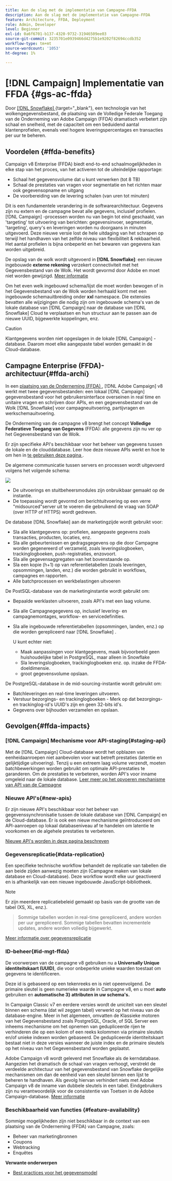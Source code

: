 ```yaml
---
title: Aan de slag met de implementatie van Campagne-FFDA
description: Aan de slag met de implementatie van Campagne-FFDA
feature: Architecture, FFDA, Deployment
role: Admin, Developer
level: Beginner
exl-id: 0a6f6701-b137-4320-9732-31946509ee03
source-git-commit: 3235701e0939466d4275b1e9202f82694ccdb352
workflow-type: tm+mt
source-wordcount: '1053'
ht-degree: 1%

---
```


# [!DNL Campaign] Implementatie van FFDA {#gs-ac-ffda}

Door [[!DNL Snowflake] ](https://www.snowflake.com/){target="_blank"}, een technologie van het wolkengegevensbestand, de plaatsing van de Volledige Federale Toegang van de Onderneming van Adobe Campaign (FFDA) dramatisch verbetert zijn schaal en snelheid, met de capaciteit om een beduidend aantal klantenprofielen, evenals veel hogere leveringspercentages en transacties per uur te beheren.

## Voordelen {#ffda-benefits}

Campaign v8 Enterprise (FFDA) biedt end-to-end schaalmogelijkheden in elke stap van het proces, van het activeren tot de uiteindelijke rapportage:

* Schaal het gegevensvolume dat u kunt verwerken (tot 8 TB)
* Schaal de prestaties van vragen voor segmentatie en het richten maar ook gegevensopname en uitgang
* De voorbereiding van de levering schalen (van uren tot minuten)

Dit is een fundamentele verandering in de softwarearchitectuur. Gegevens zijn nu extern en de campagne bevat alle gegevens, inclusief profielen. [!DNL Campaign] -processen worden nu van begin tot eind geschaald, van &#39;targeting&#39; tot uitvoering van berichten: gegevensinvoer, segmentatie, &#39;targeting&#39;, query&#39;s en leveringen worden nu doorgaans in minuten uitgevoerd. Deze nieuwe versie lost de hele uitdaging van het schrapen op terwijl het handhaven van het zelfde niveau van flexibiliteit &amp; rekbaarheid. Het aantal profielen is bijna onbeperkt en het bewaren van gegevens kan worden uitgebreid.

De opslag van de wolk wordt uitgevoerd in **[!DNL Snowflake]**: een nieuwe ingebouwde **externe rekening** verzekert connectiviteit met het Gegevensbestand van de Wolk. Het wordt gevormd door Adobe en moet niet worden gewijzigd. [Meer informatie](../config/external-accounts.md)

Om het even welk ingebouwd schema/lijst die moet worden bewogen of in het Gegevensbestand van de Wolk worden herhaald komt met een ingebouwde schemauitbreiding onder **xxl** namespace. Die extensies bevatten alle wijzigingen die nodig zijn om ingebouwde schema&#39;s van de lokale database van [!DNL Campaign] naar de database van [!DNL Snowflake] Cloud te verplaatsen en hun structuur aan te passen aan de nieuwe UUID, bijgewerkte koppelingen, enz.

>[!CAUTION]
>
> Klantgegevens worden niet opgeslagen in de lokale [!DNL Campaign] -database. Daarom moet elke aangepaste tabel worden gemaakt in de Cloud-database.
>

## Campagne Enterprise (FFDA)-architectuur{#ffda-archi}

In een [ plaatsing van de Onderneming (FFDA) ](../architecture/enterprise-deployment.md), [!DNL Adobe Campaign] v8 werkt met twee gegevensbestanden: een lokaal [!DNL Campaign] gegevensbestand voor het gebruikersinterface overseinen in real time en unitaire vragen en schrijven door APIs, en een gegevensbestand van de Wolk [!DNL Snowflake] voor campagneuitvoering, partijvragen en werkschemauitvoering.

De Onderneming van de campagne v8 brengt het concept **Volledige Federatieve Toegang van Gegevens** (FFDA): alle gegevens zijn nu ver op het Gegevensbestand van de Wolk.

Er zijn specifieke API&#39;s beschikbaar voor het beheer van gegevens tussen de lokale en de clouddatabase. Leer hoe deze nieuwe APIs werkt en hoe te om hen in [ te gebruiken deze pagina ](new-apis.md).

De algemene communicatie tussen servers en processen wordt uitgevoerd volgens het volgende schema:

![](assets/architecture.png)

* De uitvoerings en stuitbeheersmodules zijn onbruikbaar gemaakt op de instantie.
* De toepassing wordt gevormd om berichtuitvoering op een verre &quot;midsourced&quot;server uit te voeren die gebruikend de vraag van SOAP (over HTTP of HTTPS) wordt gedreven.

De database [!DNL Snowflake] aan de marketingzijde wordt gebruikt voor:

* Sla alle klantgegevens op: profielen, aangepaste gegevens zoals transacties, producten, locaties, enz.
* Sla alle gebeurtenissen en gedragsgegevens op die door Campagne worden gegenereerd of verzameld, zoals leveringslogboeken, trackinglogboeken, push-registraties, enzovoort.
* Sla alle gegevensaggregaten van het bovenstaande op.
* Sla een kopie (h+1) op van referentietabellen (zoals leveringen, opsommingen, landen, enz.) die worden gebruikt in workflows, campagnes en rapporten.
* Alle batchprocessen en werkbelastingen uitvoeren


De PostSQL-database van de marketinginstantie wordt gebruikt om:

* Bepaalde werklasten uitvoeren, zoals API&#39;s met een laag volume.
* Sla alle Campagnegegevens op, inclusief levering- en campagnemontages, workflow- en servicedefinities.
* Sla alle ingebouwde referentietabellen (opsommingen, landen, enz.) op die worden gerepliceerd naar [!DNL Snowflake] .

  U kunt echter niet:
   * Maak aanpassingen voor klantgegevens, maak bijvoorbeeld geen huishoudelijke tabel in PostgreSQL, maar alleen in Snowflake
   * Sla leveringslogboeken, trackinglogboeken enz. op. inzake de FFDA-doeldimensie.
   * groot gegevensvolume opslaan.


De PostgreSQL-database in de mid-sourcing-instantie wordt gebruikt om:

* Batchleveringen en real-time leveringen uitvoeren.
* Verstuur bezorgings- en trackinglogboeken - Merk op dat bezorgings- en trackinglog-id&#39;s UUID&#39;s zijn en geen 32-bits id&#39;s.
* Gegevens over bijhouden verzamelen en opslaan.


## Gevolgen{#ffda-impacts}

### [!DNL Campaign] Mechanisme voor API-staging{#staging-api}

Met de [!DNL Campaign] Cloud-database wordt het opblazen van eenheidaanroepen niet aanbevolen voor wat betreft prestaties (latentie en gelijktijdige uitvoering). Tenzij u een extreem laag volume verzendt, moeten batchbewerkingen worden gebruikt om optimale API-prestaties te garanderen. Om de prestaties te verbeteren, worden API&#39;s voor inname omgeleid naar de lokale database. [ Leer meer op het opvoeren mechanisme van API van de Campagne ](staging.md)

### Nieuwe API&#39;s{#new-apis}

Er zijn nieuwe API&#39;s beschikbaar voor het beheer van gegevenssynchronisatie tussen de lokale database van [!DNL Campaign] en de Cloud-database. Er is ook een nieuw mechanisme geïntroduceerd om API-aanroepen op lokaal databaseniveau af te handelen om latentie te voorkomen en de algehele prestaties te verbeteren.

[Nieuwe API&#39;s worden in deze pagina beschreven](new-apis.md)


### Gegevensreplicatie{#data-replication}

Een specifieke technische workflow behandelt de replicatie van tabellen die aan beide zijden aanwezig moeten zijn (Campagne maken van lokale database en Cloud-database). Deze workflow wordt elke uur geactiveerd en is afhankelijk van een nieuwe ingebouwde JavaScript-bibliotheek.

>[!NOTE]
>
> Er zijn meerdere replicatiebeleid gemaakt op basis van de grootte van de tabel (XS, XL, enz.).
> > Sommige tabellen worden in real-time gerepliceerd, andere worden per uur gerepliceerd. Sommige tabellen bevatten incrementele updates, andere worden volledig bijgewerkt.
>

[Meer informatie over gegevensreplicatie](replication.md)

### ID-beheer{#id-mgt-ffda}

De voorwerpen van de campagne v8 gebruiken nu a **Universally Unique identiteitskaart (UUID)**, die voor onbeperkte unieke waarden toestaat om gegevens te identificeren.

Deze id is gebaseerd op een tekenreeks en is niet opeenvolgend. De primaire sleutel is geen numerieke waarde in Campagne v8, en u moet **auto** gebruiken en **automatische 3} attributen in uw schema&#39;s.**

In Campaign Classic v7 en eerdere versies wordt de uniciteit van een sleutel binnen een schema (dat wil zeggen tabel) verwerkt op het niveau van de database-engine. Meer in het algemeen, omvatten de Klassieke motoren van het Gegevensbestand zoals PostgreSQL, Oracle, of SQL Server een inheems mechanisme om het opnemen van gedupliceerde rijen te verhinderen die op een kolom of een reeks kolommen via primaire sleutels en/of unieke indexen worden gebaseerd. De gedupliceerde identiteitskaart bestaat niet in deze versies wanneer de juiste index en de primaire sleutels op het niveau van het Gegevensbestand worden geplaatst.

Adobe Campaign v8 wordt geleverd met Snowflake als de kerndatabase. Aangezien het dramatisch de schaal van vragen verhoogt, verstrekt de verdeelde architectuur van het gegevensbestand van Snowflake dergelijke mechanismen om dan de eenheid van een sleutel binnen een lijst te beheren te handhaven. Als gevolg hiervan verhindert niets met Adobe Campaign v8 de inname van dubbele sleutels in een tabel. Eindgebruikers zijn nu verantwoordelijk voor de consistentie van Toetsen in de Adobe Campaign-database. [Meer informatie](keys.md)

### Beschikbaarheid van functies {#feature-availability}

Sommige mogelijkheden zijn niet beschikbaar in de context van een plaatsing van de Onderneming (FFDA) van Campagne, zoals:

* Beheer van marketingbronnen
* Coupons
* Webtracking
* Enquêtes


**Verwante onderwerpen**

* [Best practices voor het gegevensmodel](../dev/datamodel-best-practices.md)
